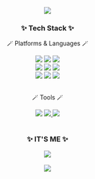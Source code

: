 <!-- **20kyi/20kyi** is a ✨ _special_ ✨ repository because its `README.md` (this file) appears on your GitHub profile. -->
<!-- Here are some ideas to get you started:

- 🔭 I’m currently working on ...
- 🌱 I’m currently learning ...
- 👯 I’m looking to collaborate on ...
- 🤔 I’m looking for help with ...
- 💬 Ask me about ...
- 📫 How to reach me: ...
- 😄 Pronouns: ...
- ⚡ Fun fact: ... -->


<div align="center">
  <img src="https://capsule-render.vercel.app/api?type=slice&color=auto&height=200&text=HELLO&fontAlign=70&rotate=13&fontAlignY=25&desc=I'm%20Young%20Im&descAlign=70.&descAlignY=44" />
</div>

<div align=center>
  <h3>✨ Tech Stack ✨</h3>
</div>
    
<div align="center">
  <p>🪄 Platforms & Languages 🪄</p
  <img src="https://img.shields.io/badge/Vue-4FC08D?style=flat&logo=vuedotjs&logoColor=white"/>
  <img src="https://img.shields.io/badge/Vuetify-1867C0?style=flat&logo=vuetify&logoColor=white" />
  <img src="https://img.shields.io/badge/Bootstrap-7952B3?style=flat&logo=bootstrap&logoColor=white" />
  <img src="https://img.shields.io/badge/JSON-000000?style=flat&logo=json&logoColor=white" />
  <br>
  <img src="https://img.shields.io/badge/Node.js-339933?style=flat&logo=nodedotjs&logoColor=white" />
  <img src="https://img.shields.io/badge/MySQL-4479A1?style=flat&logo=mysql&logoColor=white" />
  <img src="https://img.shields.io/badge/JavaScript-F7DF1E?style=flat&logo=javascript&logoColor=white" />
</div>
<div align="center">
  <img src="https://img.shields.io/badge/Node.js-339933?style=flat&logo=nodedotjs&logoColor=white" />
  <img src="https://img.shields.io/badge/MySQL-4479A1?style=flat&logo=mysql&logoColor=white" />
  <img src="https://img.shields.io/badge/JavaScript-F7DF1E?style=flat&logo=javascript&logoColor=white" />
</div>

<br>

<div align="center">
  <p>🪄 Tools 🪄</p>
  <img src="https://img.shields.io/badge/VSCode-007ACC?style=flat&logo=visualstudiocode&logoColor=white" />
  <a href="https://github.com/inthyes/capstone_DD846_team1">
    <img src="https://img.shields.io/badge/Github-181717?style=flat&logo=github&logoColor=white" />
  </a>
  <a href="https://www.notion.so/1-62a7c2fafd9548f2b6776b367ecc50a1?pvs=4">
    <img src="https://img.shields.io/badge/Notion-000000?style=flat&logo=notion&logoColor=white" />
  </a>
</div>

<br>

<div align=center>
  <h3>✨ IT'S ME ✨</h3>
</div>

<div align="center">
  <img src="https://github-readme-stats.vercel.app/api/top-langs/?username=20kyi&layout=compact"><br><br>
  <img src="https://github-readme-stats.vercel.app/api?username=20kyi&show_icons=true&theme=dracula">
</div>

